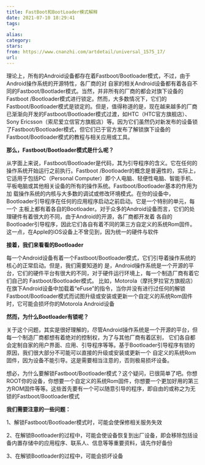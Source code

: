 ```yaml
---
title: FastBoot和BootLoader模式解释
date: 2021-07-10 18:29:41
tags:
  - 
alias: 
category: 
stars: 
from: https://www.cnanzhi.com/artdetail/universal_1575_17/
url: 
---
```

理论上，所有的Android设备都存在着Fastboot/Bootloader模式，不过，由于Android操作系统的开源特性，各厂商的对 自家的相关Android设备都有着各自不同的Fastboot/Bootlader模式。当然，并非所有的厂商的都会对旗下设备的Fastboot /Bootloader模式进行锁定。然而，大多数情况下，它们的Fastboot/Bootloader模式是锁定的。但是，值得称道的是，现在越来越多的厂商已渐渐向开发的Fastboot/Bootloader模式过渡，如HTC（HTC官方旗舰店）、Sony Ericsson（索尼爱立信官方旗舰店）等。因为它们虽然仍对新发布的设备锁了Fastboot/Bootloader模式，但它们已于官方发布了解锁旗下设备的Fastboot/Bootloader模式的教程与相关应用或工具。  
  
**那么，Fastboot/Bootloader模式是什么呢？**  
  
从字面上来说，Fastboot/Bootloader是代码，其为引导程序的含义。它在任何的操作系统开始运行之前执行。Fastboot /Bootloader的概念是普遍性的，实际上，它适用于包括PC（Personal Computer）即个人电脑、轻便性电脑、智能手机、平板电脑或其他相关设备的所有的操作系统。Fastboot/Bootloader基本的作用为加 载操作系统的内核与大多数的调试或修改环境模式。在你的设备中，Bootloader引导程序在任何的应用程序启动之前启动。它是一个特别的单元，每一个 主板上都有着各自的Bootloader。对于众多的Android设备而言，它们的处理硬件有着很大的不同，由于Android的开源，各厂商都开发着 各自的Bootloader引导程序，因此它们各自有着不同的第三方自定义的系统Rom固件。这一点，在Apple的iOS设备上不曾见到，因为统一的硬件与软件  
  
**接着，我们来看看的Bootloader**  
  
每一个Android设备有着一个Fastboot/Bootloader模式，它们引导着操作系统的核心的正常启动。但是，我们需要知道的 是，Android操作系统是一个开源的平台，它们的硬件平台有很大的不同，对于硬件运行环境上，每一个制造厂商有着它们自己的 Fastboot/Bootloader模式。 比如，Motorola（摩托罗拉官方旗舰店）在旗下Android设备中加载着“eFuse”的指令，当你并没有进行过任何的解锁Fastboot/Bootloader模式而试图升级或安装或更新一个自定义的系统Rom固件时，它可能会损坏你的Motorola Android设备  
  
**然而，为什么Bootloader有锁呢？**  
  
关于这个问题，其实是很好理解的，尽管Android操作系统是一个开源的平台，但每一个制造厂商都想有着绝对的控制权，为了与其他厂商有着区别， 它们各自都会定制自家的用户界面、应用、引导程序等等。基于Bootloader引导程序有锁的原因，我们很大部分不可能可以直接的升级或安装或更新一个 自定义的系统Rom固件，因为设备不能引导。这是需要相当注意的，否则极易损坏设备。  
  
想必，为什么要解锁Fastboot/Bootloader模式？这个疑问，已很简单了吧。你想ROOT你的设备，你想要一个自定义的系统Rom固件，你想要一个更加好用的第三方ROM固件等等。这些首先要有一个可以随意引导的程序，即自由的或称之为无锁的Fastboot/Bootloader模式  
  
**我们需要注意的一些问题：**  
  
1、解锁Fastboot/Bootloader模式时，可能会使保修相关服务失效  
  
2、在解锁Bootloader的过程中，可能会使设备恢复到出厂设备，即会移除包括设备内置存储中的应用程序、联系人、信息等等重要资料，请先作好备份  
  
3、在解锁Bootloader的过程中，可能会损坏设备